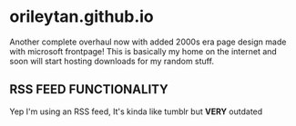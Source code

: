 # orileytan.github.io
Another complete overhaul now with added 2000s era page design made with microsoft frontpage!
This is basically my home on the internet and soon will start hosting downloads for my random stuff.

## RSS FEED FUNCTIONALITY
Yep I'm using an RSS feed, It's kinda like tumblr but **VERY** outdated
